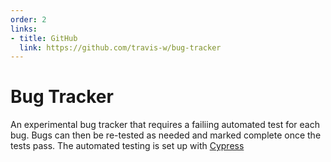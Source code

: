 ```yaml
---
order: 2
links:
- title: GitHub
  link: https://github.com/travis-w/bug-tracker
---
```

# Bug Tracker

<!-- summary -->
An experimental bug tracker that requires a failiing automated test for each bug. Bugs can then be re-tested as needed and marked complete once the tests pass. The automated testing is set up with [Cypress](https://cypress.io)
<!-- /summary -->